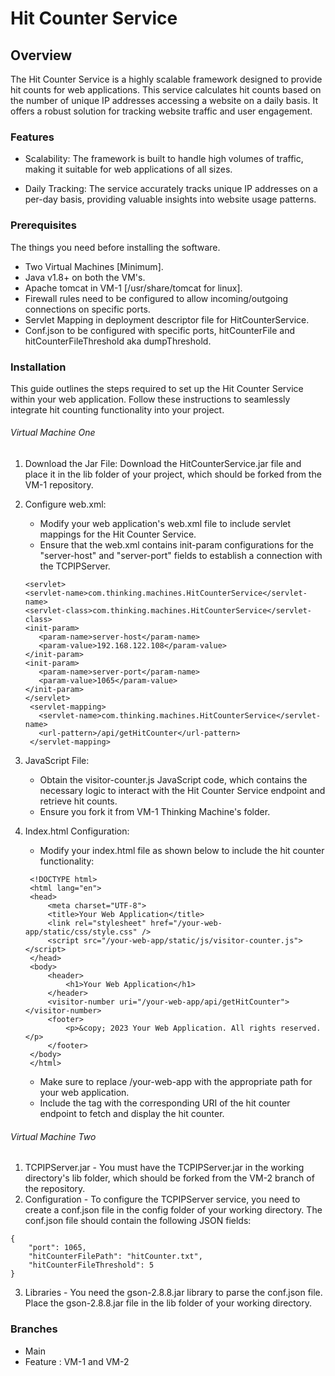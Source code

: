 # Hit Counter Service

## Overview 
The Hit Counter Service is a highly scalable framework designed to provide hit counts for web applications. This service calculates hit counts based on the number of unique IP addresses accessing a website on a daily basis. It offers a robust solution for tracking website traffic and user engagement.

### Features
* Scalability: The framework is built to handle high volumes of traffic, making it suitable for web applications of all sizes.

* Daily Tracking: The service accurately tracks unique IP addresses on a per-day basis, providing valuable insights into website usage patterns.
    
### Prerequisites

The things you need before installing the software.

* Two Virtual Machines [Minimum].
* Java v1.8+ on both the VM's.
* Apache tomcat in VM-1 [/usr/share/tomcat for linux].
* Firewall rules need to be configured to allow incoming/outgoing connections on specific ports.
* Servlet Mapping in deployment descriptor file for HitCounterService.
* Conf.json to be configured with specific ports, hitCounterFile and hitCounterFileThreshold aka dumpThreshold. 

### Installation

This guide outlines the steps required to set up the Hit Counter Service within your web application. Follow these instructions to seamlessly integrate hit counting functionality into your project.

###### Virtual Machine One

1. Download the Jar File: Download the HitCounterService.jar file and place it in the lib folder of your project, which should be forked from the VM-1 repository.
2. Configure web.xml:
    - Modify your web application's web.xml file to include servlet mappings for the Hit Counter Service.
    - Ensure that the web.xml contains init-param configurations for the "server-host" and "server-port" fields to establish a connection with the TCPIPServer.
     ```
     <servlet>
    <servlet-name>com.thinking.machines.HitCounterService</servlet-name>
    <servlet-class>com.thinking.machines.HitCounterService</servlet-class>
    <init-param>
        <param-name>server-host</param-name>
        <param-value>192.168.122.108</param-value>
    </init-param>
    <init-param>
        <param-name>server-port</param-name>
        <param-value>1065</param-value>
    </init-param>
    </servlet>
      <servlet-mapping>
        <servlet-name>com.thinking.machines.HitCounterService</servlet-name>
        <url-pattern>/api/getHitCounter</url-pattern>
      </servlet-mapping>
     ```
     
     
3. JavaScript File:
    - Obtain the visitor-counter.js JavaScript code, which contains the necessary logic to interact with the Hit Counter Service endpoint and retrieve hit counts.
    - Ensure you fork it from VM-1 Thinking Machine's folder.
  
4. Index.html Configuration:
    - Modify your index.html file as shown below to include the hit counter functionality:
  
   ```
    <!DOCTYPE html>
    <html lang="en">
    <head>
        <meta charset="UTF-8">
        <title>Your Web Application</title>
        <link rel="stylesheet" href="/your-web-app/static/css/style.css" />
        <script src="/your-web-app/static/js/visitor-counter.js"></script>
    </head>
    <body>
        <header>
            <h1>Your Web Application</h1>
        </header>
        <visitor-number uri="/your-web-app/api/getHitCounter"></visitor-number>
        <footer>
            <p>&copy; 2023 Your Web Application. All rights reserved.</p>
        </footer>
    </body>
    </html>
   ```
   - Make sure to replace /your-web-app with the appropriate path for your web application.
   - Include the <visitor-number> tag with the corresponding URI of the hit counter endpoint to fetch and display the hit counter.
  
###### Virtual Machine Two

1. TCPIPServer.jar - You must have the TCPIPServer.jar in the working directory's lib folder, which should be forked from the VM-2 branch of the repository.
2. Configuration - To configure the TCPIPServer service, you need to create a conf.json file in the config folder of your working directory. The conf.json file should contain the following JSON fields:
```
{
    "port": 1065,
    "hitCounterFilePath": "hitCounter.txt",
    "hitCounterFileThreshold": 5
}
```
3. Libraries - You need the gson-2.8.8.jar library to parse the conf.json file. Place the gson-2.8.8.jar file in the lib folder of your working directory.

### Branches

* Main
* Feature : VM-1 and VM-2